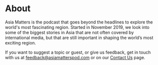 # About

Asia Matters is the podcast that goes beyond the headlines to explore the world's most fascinating region. Started in November 2019, we look into some of the biggest stories in Asia that are not often covered by international media, but that are still important in shaping the world’s most exciting region. 

If you want to suggest a topic or guest, or give us feedback, get in touch with us at feedback@asiamatterspod.com or on our [Contact Us](/contact) page.
